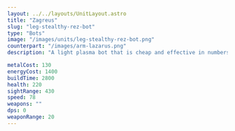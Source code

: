 ```yaml
---
layout: ../../layouts/UnitLayout.astro
title: "Zagreus"
slug: "leg-stealthy-rez-bot"
type: "Bots"
image: "/images/units/leg-stealthy-rez-bot.png"
counterpart: "/images/arm-lazarus.png"
description: "A light plasma bot that is cheap and effective in numbers when it comes to area control."

metalCost: 130
energyCost: 1400
buildTime: 2800
health: 220
sightRange: 430
speed: 78
weapons: ""
dps: 0
weaponRange: 20
---
```

